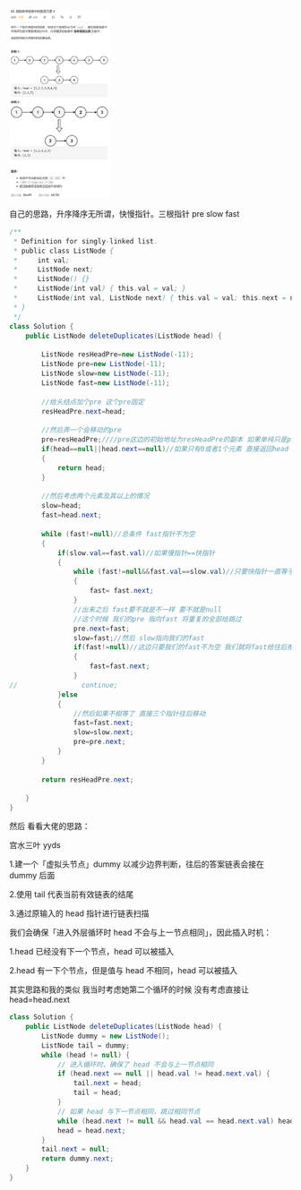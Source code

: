 <img src="82.删除排序链表中重复的元素.assets/image-20210428111159958.png" alt="image-20210428111159958" style="zoom:33%;" />

自己的思路，升序降序无所谓，快慢指针。三根指针 pre slow fast

```java
/**
 * Definition for singly-linked list.
 * public class ListNode {
 *     int val;
 *     ListNode next;
 *     ListNode() {}
 *     ListNode(int val) { this.val = val; }
 *     ListNode(int val, ListNode next) { this.val = val; this.next = next; }
 * }
 */
class Solution {
    public ListNode deleteDuplicates(ListNode head) {

        ListNode resHeadPre=new ListNode(-11);
        ListNode pre=new ListNode(-11);
        ListNode slow=new ListNode(-11);
        ListNode fast=new ListNode(-11);

        //给头结点加个pre 这个pre固定
        resHeadPre.next=head;

        //然后弄一个会移动的pre
        pre=resHeadPre;////pre这边的初始地址为resHeadPre的副本 如果单纯只是pre.next=head; 会出错 因为会导致resHeadPre.next还是指向head不变
        if(head==null||head.next==null)//如果只有0或者1个元素 直接返回head
        {
            return head;
        }

        //然后考虑两个元素及其以上的情况
        slow=head;
        fast=head.next;

        while (fast!=null)//总条件 fast指针不为空
        {
            if(slow.val==fast.val)//如果慢指针==快指针
            {
                while (fast!=null&&fast.val==slow.val)//只要快指针一直等于慢指针 或者快指针为null了
                {
                    fast= fast.next;
                }
                //出来之后 fast要不就是不一样 要不就是null
                //这个时候 我们的pre 指向fast 将重复的全部给跳过
                pre.next=fast;
                slow=fast;//然后 slow指向我们的fast
                if(fast!=null)//这边只要我们的fast不为空 我们就将fast给往后推
                {
                    fast=fast.next;
                }
//                continue;
            }else
            {
                //然后如果不相等了 直接三个指针往后移动
                fast=fast.next;
                slow=slow.next;
                pre=pre.next;
            }
        }

        return resHeadPre.next;

    }
}
```

然后 看看大佬的思路：

宫水三叶 yyds

1.建一个「虚拟头节点」dummy 以减少边界判断，往后的答案链表会接在 dummy 后面

2.使用 tail 代表当前有效链表的结尾

3.通过原输入的 head 指针进行链表扫描

我们会确保「进入外层循环时 head 不会与上一节点相同」，因此插入时机：

1.head 已经没有下一个节点，head 可以被插入

2.head 有一下个节点，但是值与 head 不相同，head 可以被插入



其实思路和我的类似 我当时考虑她第二个循环的时候 没有考虑直接让 head=head.next

```java
class Solution {
    public ListNode deleteDuplicates(ListNode head) {
        ListNode dummy = new ListNode();
        ListNode tail = dummy;
        while (head != null) {
            // 进入循环时，确保了 head 不会与上一节点相同
            if (head.next == null || head.val != head.next.val) {
                tail.next = head;
                tail = head;
            }
            // 如果 head 与下一节点相同，跳过相同节点
            while (head.next != null && head.val == head.next.val) head = head.next;
            head = head.next;
        }
        tail.next = null;
        return dummy.next;
    }
}

```













